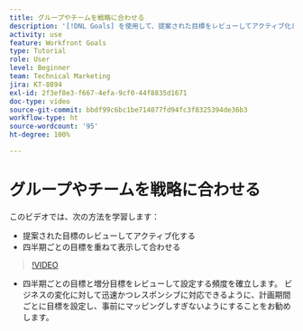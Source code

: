 ```yaml
---
title: グループやチームを戦略に合わせる
description: '[!DNL Goals] を使用して、提案された目標をレビューしてアクティブ化し、四半期ごとの目標を重ねて表示して合わせる方法について説明します。'
activity: use
feature: Workfront Goals
type: Tutorial
role: User
level: Beginner
team: Technical Marketing
jira: KT-8894
exl-id: 2f3ef8e3-f667-4efa-9cf0-44f8835d1671
doc-type: video
source-git-commit: bbdf99c6bc1be714077fd94fc3f8325394de36b3
workflow-type: ht
source-wordcount: '95'
ht-degree: 100%

---
```


# グループやチームを戦略に合わせる

このビデオでは、次の方法を学習します：

* 提案された目標のレビューしてアクティブ化する
* 四半期ごとの目標を重ねて表示して合わせる

>[!VIDEO](https://video.tv.adobe.com/v/335188/?quality=12&learn=on&enablevpops=1)

<!--
Pro-tips graphic
-->

* 四半期ごとの目標と増分目標をレビューして設定する頻度を確立します。 ビジネスの変化に対して迅速かつレスポンシブに対応できるように、計画期間ごとに目標を設定し、事前にマッピングしすぎないようにすることをお勧めします。
